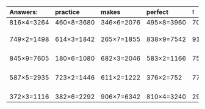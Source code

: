 | Answers: | practice | makes | perfect | ! |
| :--- | :--- | :--- | :--- | :--- |
| 816×4=3264 | 460×8=3680 | 346×6=2076 | 495×8=3960 | 702×6=4212 | 
|   |   |   |   |   | 
|   |   |   |   |   | 
|   |   |   |   |   | 
| 749×2=1498 | 614×3=1842 | 265×7=1855 | 838×9=7542 | 916×2=1832 | 
|   |   |   |   |   | 
|   |   |   |   |   | 
|   |   |   |   |   | 
|   |   |   |   |   | 
| 845×9=7605 | 180×6=1080 | 682×3=2046 | 583×2=1166 | 758×8=6064 | 
|   |   |   |   |   | 
|   |   |   |   |   | 
|   |   |   |   |   | 
|   |   |   |   |   | 
| 587×5=2935 | 723×2=1446 | 611×2=1222 | 376×2=752 | 774×2=1548 | 
|   |   |   |   |   | 
|   |   |   |   |   | 
|   |   |   |   |   | 
|   |   |   |   |   | 
| 372×3=1116 | 382×6=2292 | 906×7=6342 | 810×4=3240 | 298×6=1788 | 
